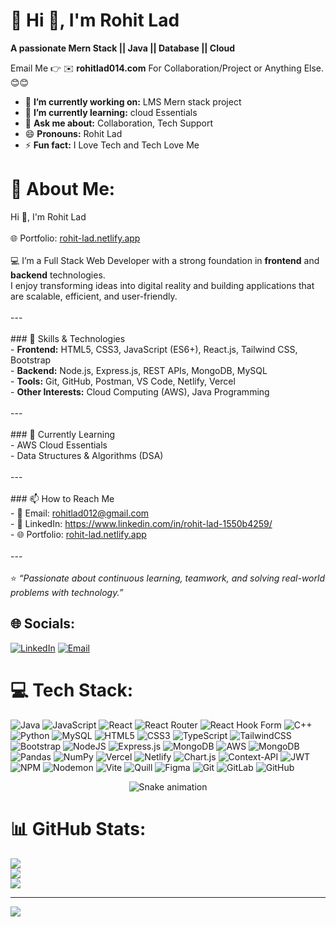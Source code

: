 # 💫 Hi 👋, I'm Rohit Lad
**A passionate Mern Stack || Java || Database || Cloud**

Email Me 👉 ✉️ **rohitlad014.com** For Collaboration/Project or Anything Else. 😊😊

- 🔭 **I’m currently working on:** LMS Mern stack project
- 🌱 **I’m currently learning:** cloud Essentials
- 💬 **Ask me about:** Collaboration, Tech Support
- 😄 **Pronouns:** Rohit Lad
- ⚡ **Fun fact:** I Love Tech and Tech Love Me


# 💫 About Me:
 Hi 👋, I'm Rohit Lad<br><br>🌐 Portfolio: [rohit-lad.netlify.app](https://rohit-lad.netlify.app/)<br><br>💻 I’m a Full Stack Web Developer with a strong foundation in **frontend** and **backend** technologies.  <br>I enjoy transforming ideas into digital reality and building applications that are scalable, efficient, and user-friendly.  <br><br>---<br><br>### 🚀 Skills & Technologies<br>- **Frontend:** HTML5, CSS3, JavaScript (ES6+), React.js, Tailwind CSS, Bootstrap  <br>- **Backend:** Node.js, Express.js, REST APIs, MongoDB, MySQL  <br>- **Tools:** Git, GitHub, Postman, VS Code, Netlify, Vercel  <br>- **Other Interests:** Cloud Computing (AWS), Java Programming  <br><br>---<br><br>### 🌱 Currently Learning<br>- AWS Cloud Essentials  <br>- Data Structures & Algorithms (DSA)  <br><br>---<br><br>### 📫 How to Reach Me<br>- 📧 Email: rohitlad012@gmail.com   <br>- 💼 LinkedIn: https://www.linkedin.com/in/rohit-lad-1550b4259/ 
  <br>- 🌐 Portfolio: [rohit-lad.netlify.app](https://rohit-lad.netlify.app/)  <br><br>---<br><br>⭐️ *“Passionate about continuous learning, teamwork, and solving real-world problems with technology.”*  


## 🌐 Socials:
[![LinkedIn](https://img.shields.io/badge/LinkedIn-%230077B5.svg?logo=linkedin&logoColor=white)](https://www.linkedin.com/in/rohit-lad-1550b4259/) 
[![Email](https://img.shields.io/badge/Email-D14836?logo=gmail&logoColor=white)](mailto:rohitlad012@gmail.com)




# 💻 Tech Stack:
![Java](https://img.shields.io/badge/java-%23ED8B00.svg?style=for-the-badge&logo=openjdk&logoColor=white) ![JavaScript](https://img.shields.io/badge/javascript-%23323330.svg?style=for-the-badge&logo=javascript&logoColor=%23F7DF1E) ![React](https://img.shields.io/badge/react-%2320232a.svg?style=for-the-badge&logo=react&logoColor=%2361DAFB) ![React Router](https://img.shields.io/badge/React_Router-CA4245?style=for-the-badge&logo=react-router&logoColor=white) ![React Hook Form](https://img.shields.io/badge/React%20Hook%20Form-%23EC5990.svg?style=for-the-badge&logo=reacthookform&logoColor=white) ![C++](https://img.shields.io/badge/c++-%2300599C.svg?style=for-the-badge&logo=c%2B%2B&logoColor=white) ![Python](https://img.shields.io/badge/python-3670A0?style=for-the-badge&logo=python&logoColor=ffdd54) ![MySQL](https://img.shields.io/badge/mysql-4479A1.svg?style=for-the-badge&logo=mysql&logoColor=white) ![HTML5](https://img.shields.io/badge/html5-%23E34F26.svg?style=for-the-badge&logo=html5&logoColor=white) ![CSS3](https://img.shields.io/badge/css3-%231572B6.svg?style=for-the-badge&logo=css3&logoColor=white) ![TypeScript](https://img.shields.io/badge/typescript-%23007ACC.svg?style=for-the-badge&logo=typescript&logoColor=white) ![TailwindCSS](https://img.shields.io/badge/tailwindcss-%2338B2AC.svg?style=for-the-badge&logo=tailwind-css&logoColor=white) ![Bootstrap](https://img.shields.io/badge/bootstrap-%238511FA.svg?style=for-the-badge&logo=bootstrap&logoColor=white) ![NodeJS](https://img.shields.io/badge/node.js-6DA55F?style=for-the-badge&logo=node.js&logoColor=white) ![Express.js](https://img.shields.io/badge/express.js-%23404d59.svg?style=for-the-badge&logo=express&logoColor=%2361DAFB) ![MongoDB](https://img.shields.io/badge/MongoDB-%234ea94b.svg?style=for-the-badge&logo=mongodb&logoColor=white) ![AWS](https://img.shields.io/badge/AWS-%23FF9900.svg?style=for-the-badge&logo=amazon-aws&logoColor=white) ![MongoDB](https://img.shields.io/badge/MongoDB-%234ea94b.svg?style=for-the-badge&logo=mongodb&logoColor=white) ![Pandas](https://img.shields.io/badge/pandas-%23150458.svg?style=for-the-badge&logo=pandas&logoColor=white) ![NumPy](https://img.shields.io/badge/numpy-%23013243.svg?style=for-the-badge&logo=numpy&logoColor=white) ![Vercel](https://img.shields.io/badge/vercel-%23000000.svg?style=for-the-badge&logo=vercel&logoColor=white) ![Netlify](https://img.shields.io/badge/netlify-%23000000.svg?style=for-the-badge&logo=netlify&logoColor=#00C7B7) ![Chart.js](https://img.shields.io/badge/chart.js-F5788D.svg?style=for-the-badge&logo=chart.js&logoColor=white) ![Context-API](https://img.shields.io/badge/Context--Api-000000?style=for-the-badge&logo=react) ![JWT](https://img.shields.io/badge/JWT-black?style=for-the-badge&logo=JSON%20web%20tokens) ![NPM](https://img.shields.io/badge/NPM-%23CB3837.svg?style=for-the-badge&logo=npm&logoColor=white) ![Nodemon](https://img.shields.io/badge/NODEMON-%23323330.svg?style=for-the-badge&logo=nodemon&logoColor=%BBDEAD) ![Vite](https://img.shields.io/badge/vite-%23646CFF.svg?style=for-the-badge&logo=vite&logoColor=white) ![Quill](https://img.shields.io/badge/Quill-52B0E7?style=for-the-badge&logo=apache&logoColor=white) ![Figma](https://img.shields.io/badge/figma-%23F24E1E.svg?style=for-the-badge&logo=figma&logoColor=white) ![Git](https://img.shields.io/badge/git-%23F05033.svg?style=for-the-badge&logo=git&logoColor=white) ![GitLab](https://img.shields.io/badge/gitlab-%23181717.svg?style=for-the-badge&logo=gitlab&logoColor=white) ![GitHub](https://img.shields.io/badge/github-%23121011.svg?style=for-the-badge&logo=github&logoColor=white)



<!-- Snake Game Repo View -->

<div align="center">
  <img src="https://profile-readme-generator.com/assets/snake.svg" alt="Snake animation" />
</div>




# 📊 GitHub Stats:
![](https://github-readme-stats.vercel.app/api?username=Rohit31-ui&theme=cobalt&hide_border=false&include_all_commits=false&count_private=false)<br/>
![](https://nirzak-streak-stats.vercel.app/?user=Rohit31-ui&theme=cobalt&hide_border=false)<br/>
![](https://github-readme-stats.vercel.app/api/top-langs/?username=Rohit31-ui&theme=cobalt&hide_border=false&include_all_commits=false&count_private=false&layout=compact)

---
[![](https://visitcount.itsvg.in/api?id=Rohit31-ui&icon=0&color=0)](https://visitcount.itsvg.in)

<!-- Proudly created with GPRM ( https://gprm.itsvg.in ) -->
